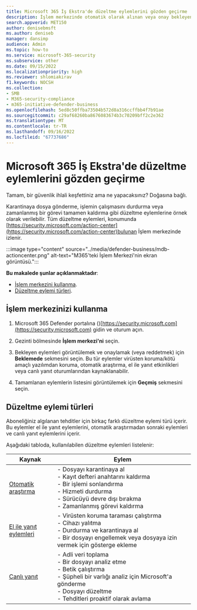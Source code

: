 ```yaml
---
title: Microsoft 365 İş Ekstra'de düzeltme eylemlerini gözden geçirme
description: İşlem merkezinde otomatik olarak alınan veya onay bekleyen düzeltmelerin nasıl görüntülendiğini görün.
search.appverid: MET150
author: denisebmsft
ms.author: deniseb
manager: dansimp
audience: Admin
ms.topic: how-to
ms.service: microsoft-365-security
ms.subservice: other
ms.date: 09/15/2022
ms.localizationpriority: high
ms.reviewer: shlomiakirav
f1.keywords: NOCSH
ms.collection:
- SMB
- M365-security-compliance
- m365-initiative-defender-business
ms.openlocfilehash: 5ed8c50ffba73504b572d8a316ccffbb4f7b91ae
ms.sourcegitcommit: c29af68260ba8676083674b3c70209bff2c2e362
ms.translationtype: MT
ms.contentlocale: tr-TR
ms.lasthandoff: 09/16/2022
ms.locfileid: "67737686"
---
```

# <a name="review-remediation-actions-in-microsoft-365-business-premium"></a>Microsoft 365 İş Ekstra'de düzeltme eylemlerini gözden geçirme

Tamam, bir güvenlik ihlali keşfettiniz ama ne yapacaksınız? Doğasına bağlı.

Karantinaya dosya gönderme, işlemin çalışmasını durdurma veya zamanlanmış bir görevi tamamen kaldırma gibi düzeltme eylemlerine örnek olarak verilebilir. Tüm düzeltme eylemleri, konumunda [https://security.microsoft.com/action-center](https://security.microsoft.com/action-center)bulunan İşlem merkezinde izlenir.

:::image type="content" source="../media/defender-business/mdb-actioncenter.png" alt-text="M365'teki İşlem Merkezi'nin ekran görüntüsü.":::

**Bu makalede şunlar açıklanmaktadır**:

- [İşlem merkezini kullanma](#how-to-use-your-action-center).
- [Düzeltme eylemi türleri](#types-of-remediation-actions).


## <a name="how-to-use-your-action-center"></a>İşlem merkezinizi kullanma

1. Microsoft 365 Defender portalına ()[https://security.microsoft.com](https://security.microsoft.com) gidin ve oturum açın.

2. Gezinti bölmesinde **İşlem merkezi'ni** seçin.

3. Bekleyen eylemleri görüntülemek ve onaylamak (veya reddetmek) için **Beklemede** sekmesini seçin. Bu tür eylemler virüsten koruma/kötü amaçlı yazılımdan koruma, otomatik araştırma, el ile yanıt etkinlikleri veya canlı yanıt oturumlarından kaynaklanabilir.

4. Tamamlanan eylemlerin listesini görüntülemek için **Geçmiş** sekmesini seçin.

## <a name="types-of-remediation-actions"></a>Düzeltme eylemi türleri

Aboneliğiniz algılanan tehditler için birkaç farklı düzeltme eylemi türü içerir. Bu eylemler el ile yanıt eylemlerini, otomatik araştırmadan sonraki eylemleri ve canlı yanıt eylemlerini içerir.

Aşağıdaki tabloda, kullanılabilen düzeltme eylemleri listelenir:

| Kaynak  | Eylem  |
|---------|---------|
| [Otomatik araştırma](../security/defender-endpoint/automated-investigations.md)      | - Dosyayı karantinaya al <br/>- Kayıt defteri anahtarını kaldırma <br/>- Bir işlemi sonlandırma <br/>- Hizmeti durdurma <br/>- Sürücüyü devre dışı bırakma <br/>- Zamanlanmış görevi kaldırma        |
| [El ile yanıt eylemleri](../security/defender-endpoint/respond-machine-alerts.md)   | - Virüsten koruma taraması çalıştırma <br/>- Cihazı yalıtma <br/>- Durdurma ve karantinaya al <br/>- Bir dosyayı engellemek veya dosyaya izin vermek için gösterge ekleme       |
| [Canlı yanıt](../security/defender-endpoint/live-response.md)   | - Adli veri toplama <br/>- Bir dosyayı analiz etme <br/>- Betik çalıştırma <br/>- Şüpheli bir varlığı analiz için Microsoft'a gönderme <br/>- Dosyayı düzeltme <br/>- Tehditleri proaktif olarak avlama         |
